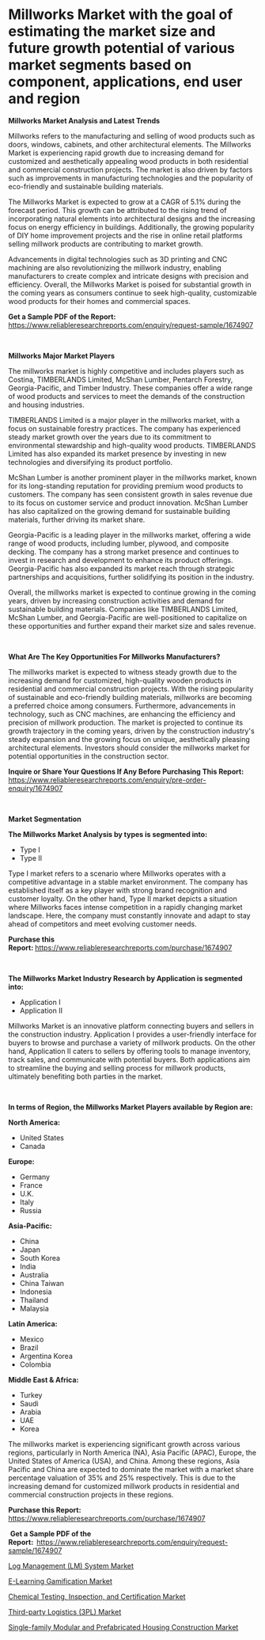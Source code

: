 <p><h1>Millworks Market with the goal of estimating the market size and future growth potential of various market segments based on component, applications, end user and region</h1></p><p><strong>Millworks Market Analysis and Latest Trends</strong></p>
<p><p>Millworks refers to the manufacturing and selling of wood products such as doors, windows, cabinets, and other architectural elements. The Millworks Market is experiencing rapid growth due to increasing demand for customized and aesthetically appealing wood products in both residential and commercial construction projects. The market is also driven by factors such as improvements in manufacturing technologies and the popularity of eco-friendly and sustainable building materials.</p><p>The Millworks Market is expected to grow at a CAGR of 5.1% during the forecast period. This growth can be attributed to the rising trend of incorporating natural elements into architectural designs and the increasing focus on energy efficiency in buildings. Additionally, the growing popularity of DIY home improvement projects and the rise in online retail platforms selling millwork products are contributing to market growth.</p><p>Advancements in digital technologies such as 3D printing and CNC machining are also revolutionizing the millwork industry, enabling manufacturers to create complex and intricate designs with precision and efficiency. Overall, the Millworks Market is poised for substantial growth in the coming years as consumers continue to seek high-quality, customizable wood products for their homes and commercial spaces.</p></p>
<p><strong>Get a Sample PDF of the Report:&nbsp;</strong> <a href="https://www.reliableresearchreports.com/enquiry/request-sample/1674907">https://www.reliableresearchreports.com/enquiry/request-sample/1674907</a></p>
<p>&nbsp;</p>
<p><strong>Millworks Major Market Players</strong></p>
<p><p>The millworks market is highly competitive and includes players such as Costina, TIMBERLANDS Limited, McShan Lumber, Pentarch Forestry, Georgia-Pacific, and Timber Industry. These companies offer a wide range of wood products and services to meet the demands of the construction and housing industries.</p><p>TIMBERLANDS Limited is a major player in the millworks market, with a focus on sustainable forestry practices. The company has experienced steady market growth over the years due to its commitment to environmental stewardship and high-quality wood products. TIMBERLANDS Limited has also expanded its market presence by investing in new technologies and diversifying its product portfolio.</p><p>McShan Lumber is another prominent player in the millworks market, known for its long-standing reputation for providing premium wood products to customers. The company has seen consistent growth in sales revenue due to its focus on customer service and product innovation. McShan Lumber has also capitalized on the growing demand for sustainable building materials, further driving its market share.</p><p>Georgia-Pacific is a leading player in the millworks market, offering a wide range of wood products, including lumber, plywood, and composite decking. The company has a strong market presence and continues to invest in research and development to enhance its product offerings. Georgia-Pacific has also expanded its market reach through strategic partnerships and acquisitions, further solidifying its position in the industry.</p><p>Overall, the millworks market is expected to continue growing in the coming years, driven by increasing construction activities and demand for sustainable building materials. Companies like TIMBERLANDS Limited, McShan Lumber, and Georgia-Pacific are well-positioned to capitalize on these opportunities and further expand their market size and sales revenue.</p></p>
<p>&nbsp;</p>
<p><strong>What Are The Key Opportunities For Millworks Manufacturers?</strong></p>
<p><p>The millworks market is expected to witness steady growth due to the increasing demand for customized, high-quality wooden products in residential and commercial construction projects. With the rising popularity of sustainable and eco-friendly building materials, millworks are becoming a preferred choice among consumers. Furthermore, advancements in technology, such as CNC machines, are enhancing the efficiency and precision of millwork production. The market is projected to continue its growth trajectory in the coming years, driven by the construction industry's steady expansion and the growing focus on unique, aesthetically pleasing architectural elements. Investors should consider the millworks market for potential opportunities in the construction sector.</p></p>
<p><strong>Inquire or Share Your Questions If Any Before Purchasing This Report:</strong> <a href="https://www.reliableresearchreports.com/enquiry/pre-order-enquiry/1674907">https://www.reliableresearchreports.com/enquiry/pre-order-enquiry/1674907</a></p>
<p>&nbsp;</p>
<p><strong>Market Segmentation</strong></p>
<p><strong>The Millworks Market Analysis by types is segmented into:</strong></p>
<p><ul><li>Type I</li><li>Type II</li></ul></p>
<p><p>Type I market refers to a scenario where Millworks operates with a competitive advantage in a stable market environment. The company has established itself as a key player with strong brand recognition and customer loyalty. On the other hand, Type II market depicts a situation where Millworks faces intense competition in a rapidly changing market landscape. Here, the company must constantly innovate and adapt to stay ahead of competitors and meet evolving customer needs.</p></p>
<p><strong>Purchase this Report:&nbsp;</strong><a href="https://www.reliableresearchreports.com/purchase/1674907">https://www.reliableresearchreports.com/purchase/1674907</a></p>
<p>&nbsp;</p>
<p><strong>The Millworks Market Industry Research by Application is segmented into:</strong></p>
<p><ul><li>Application I</li><li>Application II</li></ul></p>
<p><p>Millworks Market is an innovative platform connecting buyers and sellers in the construction industry. Application I provides a user-friendly interface for buyers to browse and purchase a variety of millwork products. On the other hand, Application II caters to sellers by offering tools to manage inventory, track sales, and communicate with potential buyers. Both applications aim to streamline the buying and selling process for millwork products, ultimately benefiting both parties in the market.</p></p>
<p>&nbsp;</p>
<p><strong>In terms of Region, the Millworks Market Players available by Region are:</strong></p>
<p>
    <p> <strong> North America: </strong>
        <ul>
            <li>United States</li>
            <li>Canada</li>
        </ul>
        </p> 
    <p> <strong> Europe: </strong>
        <ul>
            <li>Germany</li>
            <li>France</li>
            <li>U.K.</li>
            <li>Italy</li>
            <li>Russia</li>
        </ul>
        </p> 
    <p> <strong> Asia-Pacific: </strong>
        <ul>
            <li>China</li>
            <li>Japan</li>
            <li>South Korea</li>
            <li>India</li>
            <li>Australia</li>
            <li>China Taiwan</li>
            <li>Indonesia</li>
            <li>Thailand</li>
            <li>Malaysia</li>
        </ul>
        </p> 
    <p> <strong> Latin America: </strong>
        <ul>
            <li>Mexico</li>
            <li>Brazil</li>
            <li>Argentina Korea</li>
            <li>Colombia</li>
        </ul>
        </p> 
    <p> <strong> Middle East & Africa: </strong>
        <ul>
            <li>Turkey</li>
            <li>Saudi</li>
            <li>Arabia</li>
            <li>UAE</li>
            <li>Korea</li>
        </ul>
    </p>
    </p>
<p><p>The millworks market is experiencing significant growth across various regions, particularly in North America (NA), Asia Pacific (APAC), Europe, the United States of America (USA), and China. Among these regions, Asia Pacific and China are expected to dominate the market with a market share percentage valuation of 35% and 25% respectively. This is due to the increasing demand for customized millwork products in residential and commercial construction projects in these regions.</p></p>
<p><strong>Purchase this Report: </strong><a href="https://www.reliableresearchreports.com/purchase/1674907">https://www.reliableresearchreports.com/purchase/1674907</a></p>
<p>&nbsp;<strong>Get a Sample PDF of the Report:&nbsp;&nbsp;</strong><a href="https://www.reliableresearchreports.com/enquiry/request-sample/1674907">https://www.reliableresearchreports.com/enquiry/request-sample/1674907</a></p>
<p><strong></strong></p>
<p><p><a href="https://medium.com/@jettreichel44/log-management-lm-system-market-comprehensive-assessment-by-type-application-and-geography-b4ddfb3c1a25">Log Management (LM) System Market</a></p><p><a href="https://medium.com/@jettreichel44/e-learning-gamification-market-furnishes-information-on-market-share-market-trends-and-market-9b209141ba2e">E-Learning Gamification Market</a></p><p><a href="https://medium.com/@benjaminchavez7555/chemical-testing-inspection-and-certification-market-size-market-outlook-and-market-forecast-4000c168f667">Chemical Testing, Inspection, and Certification Market</a></p><p><a href="https://medium.com/@kayliherzog567/third-party-logistics-3pl-market-competitive-analysis-market-trends-and-forecast-to-2031-4774b72e9547">Third-party Logistics (3PL) Market</a></p><p><a href="https://medium.com/@kayliherzog567/single-family-modular-and-prefabricated-housing-construction-market-size-cagr-trends-2024-2030-3d85d0decb3b">Single-family Modular and Prefabricated Housing Construction Market</a></p></p>
